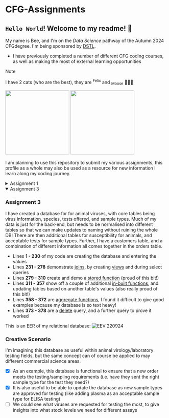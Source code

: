 # CFG-Assignments
## `Hello World`! Welcome to my readme! 👋

My name is Bee, and I'm on the *Data Science* pathway of the Autumn 2024 CFGdegree. I'm being sponsored by [DSTL](https://www.gov.uk/government/organisations/defence-science-and-technology-laboratory).

- I have previously completed a number of different CFG coding courses, as well as making the most of external learning opportunities
  
> [!NOTE]
> I have 2 cats (who are the best), they are <sup>Felix</sup> and <sub>Moose</sub> 🖤🤍🖤
>
> <img src="https://github.com/user-attachments/assets/b48ee013-c50a-4e4a-b357-22309eed45ce" width="200" /> <img src="https://github.com/user-attachments/assets/0f43f37b-9d3f-47dd-ac84-9bbf35a47edd" width="200" />

I am planning to use this repository to submit my various assignments, this profile as a whole may also be used as a resource for new information I learn along my coding journey. 
<details>
  <summary>Assignment 1</summary>
<h3>Assignment 1</h3>

1. I created this repository on Github, and then cloned it to my local repository.  
2. With this, I have checked the status, and created the "new-branch" branch. This is where I added the empty requirements.txt file, and then committed this change while explaining the addition. Both branches were then pushed to the remote repository
<img src="https://github.com/user-attachments/assets/72537cbc-37b3-4dd9-a8d4-8b0d765ad359" alt="Git Code Examples" width="500"/>

3. On Github I created a pull request,
<img src="https://github.com/user-attachments/assets/361f63a2-e8e8-4aa0-ba88-1b051e2d4209" alt="Pull Request" width="500"/>

4. I then merged that pull request.
<img src="https://github.com/user-attachments/assets/96b3f6ca-4e30-4354-a963-c8cecc40b50f" alt="Merge and Deploy" width="500"/>

5. And finally I have used `git pull` to keep my local repository up to date.
<img src="https://github.com/user-attachments/assets/62219e55-5248-4e68-97f6-f076c72ab3ad" alt="Git pull from main to local" width="500"/>
</br>
</br>

> The [requirements.txt](/requirements.txt) file is a list of the necessary libraries/packages and their version numbers to be installed for the code in the repository to work. These are not included in the project folder itself, but instead the file is a list that can then be downloaded in your IDE, using a command like `pip install -r requirements.txt`. Requirements.txt makes it easy for others to use your project, as they can easily install required packages.
> The version numbers are important because some features may not be available in all versions of a package, which could cause your code not to work.

Within this repository I have also created a :
- [X] [.gitignore](/.gitignore) file
> .gitignore files are important because they hide certain files from `git status` and means that these files are not selected using commands like `git add`. Depending on what the repository is being used for, there may be a large amount of data and code for different libraries used in the files but which you wouldn't want to download each time, as it will bloat the downloads. It can be set to ignore personal information, for example if there's a file with login details.</br>
In this case I have chosen a standard .gitignore file for python, but the .gitignore file is not mandatory when creating a repo - just a good idea!
</details>

<details open>
<summary>Assignment 3</summary>
  <h3>Assignment 3</h3>

  I have created a database for for animal viruses, with core tables being virus information, species, tests offered, and sample types. Much of my data is just for the back-end, but needs to be normalised into different tables so that we can make updates to naming without ruining the whole DB!
There are then additional tables for susceptibility for animals, and acceptable tests for sample types.
Further, I have a customers table, and a combination of different information all comes together in the orders table.

- Lines <b>1 - 230</b> of my code are creating the database and entering the values
- Lines <b>231 - 278</b> demonstrate <u>joins</u>, by creating <u>views</u> and during select queries
- Lines <b>279 - 310</b> create and demo a <u>stored function</u> (proud of this bit!)
- Lines <b>311 - 357</b> show off a couple of additional <u>in-built functions</u>, and updating tables based on another table's values (also really proud of this bit!)
- Lines <b>358 - 372</b> are <u>aggregate functions</u>, I found it difficult to give good examples because my database is so text heavy!
- Lines <b>373 - 378</b> are a <u>delete</u> query, and a further query to prove it worked

This is an EER of my relational database:
![EEV 220924](https://github.com/user-attachments/assets/3dbc1459-6b24-4b32-808c-43a79325a7aa)

### Creative Scenario
I'm imagining this database as useful within animal virology/laboratory testing fields, but the same concept can of course be applied to may different commercial science areas.
- [X]  As an example, this database is functional to ensure that a new order meets the testing/sampling requirements (i.e. have they sent the right sample type for the test they need?)
- [X]  It is also useful to be able to update the database as new sample types are approved for testing (like adding plasma as an acceptable sample type for ELISA testing)
- [ ]  We could see what viruses are requested for testing the most, to give insights into what stock levels we need for different assays

</details>
